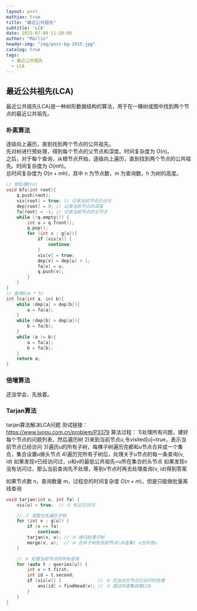 ```yaml
---
layout: post
mathjax: true
title: "最近公共祖先"
subtitle: 'LCA'
date: 2025-07-09 11:20:00
author: "Marlin"
header-img: "img/post-bg-2015.jpg"
catalog: true
tags:
  - 最近公共祖先
  - LCA
---
```


## 最近公共祖先(LCA)
最近公共祖先(LCA)是一种树形数据结构的算法，用于在一棵树或图中找到两个节点的最近公共祖先。

### 朴素算法
逐级向上遍历，直到找到两个节点的公共祖先。  
先对树进行预处理，得到每个节点的父节点和深度。时间复杂度为 $O(n)$。  
之后，对于每个查询，从根节点开始，逐级向上遍历，直到找到两个节点的公共祖先。时间复杂度为 $O(mh)$。    
总时间复杂度为 $O(n+mh)$，其中 n 为节点数，m 为查询数，h 为树的高度。  

```cpp
// 预处理O(n)
void bfs(int root){
    q.push(root);
    vis[root] = true; // 记录当前节点已访问
    dep[root] = 0; // 记录当前节点的深度
    fa[root] = -1; // 记录当前节点的父节点
    while (!q.empty()) {
        int u = q.front();
        q.pop();
        for (int v : g[u]){
            if (vis[v]) {
                continue;
            }
            vis[v] = true;
            dep[v] = dep[u] + 1;
            fa[v] = u;
            q.push(v);
        }
    }
}
// 查询O(m * h)
int lca(int a, int b){
    while (dep[a] > dep[b]){
        a = fa[a];
    }
    while (dep[b] > dep[a]){
        b = fa[b];
    }
    while (a != b){
        a = fa[a];
        b = fa[b];
    }
    return a;
}
```

### 倍增算法
还没学会，先放着。

### Tarjan算法
tarjan算法解决LCA问题
测试链接：https://www.luogu.com.cn/problem/P3379
算法过程：
1)处理所有问题，建好每个节点的问题列表，然后遍历树
2)来到当前节点u,令visited[u]=true，表示当前节点已经访问
3)遍历u的所有子树，每棵子树遍历完都和u节点合并成一个集合，集合设置u做头节点
4)遍历完所有子树后，处理关于u节点的每一条查询(v, id)
如果发现v已经访问过，u和v的最低公共祖先=u所在集合的头节点
如果发现v没有访问过，那么当前查询先不处理，等到v节点时再去处理查询(v, id)得到答案

如果节点数 n，查询数量 m，过程总的时间复杂度 $O(n+m)$，但是只能做批量离线查询

```cpp
void tarjan(int u, int fa) {
    vis[u] = true;  // ① 标记已访问

    // ② 深度优先遍历子树
    for (int v : g[u]) {
        if (v == fa)
            continue;
        tarjan(v, u); // ③ 递归处理子树
        merge(v, u);  // ④ 合并子树到当前节点(并查集) v合并至u
    }

    // ⑤ 处理当前节点的所有查询
    for (auto t : queries[u]) {
        int v = t.first;
        int id = t.second;
        if (vis[v]) {              // ⑥ 仅当对方节点已访问时处理
            ans[id] = findHead(v); // ⑦ 通过并查集获取LCA
        }
    }
}
```